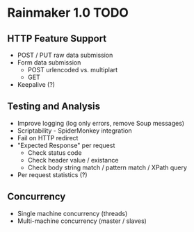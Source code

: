 Rainmaker 1.0 TODO
============================================================

HTTP Feature Support
--------------------
- POST / PUT raw data submission
- Form data submission
  - POST urlencoded vs. multiplart
  - GET
- Keepalive (?)

Testing and Analysis
--------------------
- Improve logging (log only errors, remove Soup messages)
- Scriptability - SpiderMonkey integration
- Fail on HTTP redirect
- "Expected Response" per request
  - Check status code
  - Check header value / existance
  - Check body string match / pattern match / XPath query
- Per request statistics (?)

Concurrency
-----------
- Single machine concurrency (threads)
- Multi-machine concurrency (master / slaves) 
